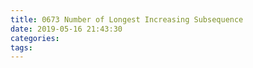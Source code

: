 ```yaml
---
title: 0673 Number of Longest Increasing Subsequence
date: 2019-05-16 21:43:30
categories:
tags:
---
```

